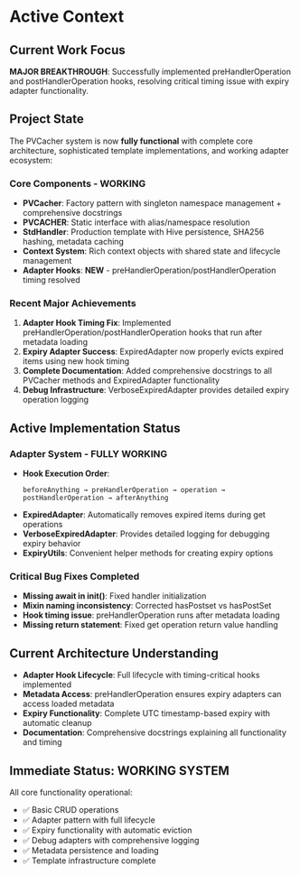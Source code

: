 # Active Context

## Current Work Focus
**MAJOR BREAKTHROUGH**: Successfully implemented preHandlerOperation and postHandlerOperation hooks, resolving critical timing issue with expiry adapter functionality.

## Project State
The PVCacher system is now **fully functional** with complete core architecture, sophisticated template implementations, and working adapter ecosystem:

### Core Components - WORKING
- **PVCacher**: Factory pattern with singleton namespace management + comprehensive docstrings
- **PVCACHER**: Static interface with alias/namespace resolution  
- **StdHandler**: Production template with Hive persistence, SHA256 hashing, metadata caching
- **Context System**: Rich context objects with shared state and lifecycle management
- **Adapter Hooks**: **NEW** - preHandlerOperation/postHandlerOperation timing resolved

### Recent Major Achievements
1. **Adapter Hook Timing Fix**: Implemented preHandlerOperation/postHandlerOperation hooks that run after metadata loading
2. **Expiry Adapter Success**: ExpiredAdapter now properly evicts expired items using new hook timing  
3. **Complete Documentation**: Added comprehensive docstrings to all PVCacher methods and ExpiredAdapter functionality
4. **Debug Infrastructure**: VerboseExpiredAdapter provides detailed expiry operation logging

## Active Implementation Status

### Adapter System - FULLY WORKING
- **Hook Execution Order**: 
  ```
  beforeAnything → preHandlerOperation → operation → postHandlerOperation → afterAnything
  ```
- **ExpiredAdapter**: Automatically removes expired items during get operations
- **VerboseExpiredAdapter**: Provides detailed logging for debugging expiry behavior
- **ExpiryUtils**: Convenient helper methods for creating expiry options

### Critical Bug Fixes Completed
- **Missing await in init()**: Fixed handler initialization 
- **Mixin naming inconsistency**: Corrected hasPostset vs hasPostSet
- **Hook timing issue**: preHandlerOperation runs after metadata loading
- **Missing return statement**: Fixed get operation return value handling

## Current Architecture Understanding
- **Adapter Hook Lifecycle**: Full lifecycle with timing-critical hooks implemented
- **Metadata Access**: preHandlerOperation ensures expiry adapters can access loaded metadata
- **Expiry Functionality**: Complete UTC timestamp-based expiry with automatic cleanup
- **Documentation**: Comprehensive docstrings explaining all functionality and timing

## Immediate Status: WORKING SYSTEM
All core functionality operational:
- ✅ Basic CRUD operations
- ✅ Adapter pattern with full lifecycle  
- ✅ Expiry functionality with automatic eviction
- ✅ Debug adapters with comprehensive logging
- ✅ Metadata persistence and loading
- ✅ Template infrastructure complete

